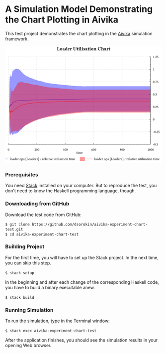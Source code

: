
# A Simulation Model Demonstrating the Chart Plotting in Aivika

This test project demonstrates the chart plotting in the [Aivika](http://www.aivikasoft.com) simulation framework.

![DeviationChart](https://github.com/dsorokin/aivika-experiment-chart-test/blob/master/images/DeviationChart.svg)

### Prerequisites

You need [Stack](http://docs.haskellstack.org/) installed on your computer. But to reproduce the test, you don't need to know the Haskell programming language, though.

### Downloading from GitHub

Download the test code from GitHub:

```
$ git clone https://github.com/dsorokin/aivika-experiment-chart-test.git
$ cd aivika-experiment-chart-test
```

### Building Project

For the first time, you will have to set up the Stack project. In the next time, you can skip this step.

`$ stack setup`

In the beginning and after each change of the corresponding Haskell code, you have to build a binary executable anew.

`$ stack build`

### Running Simulation

To run the simulation, type in the Terminal window:

`$ stack exec aivika-experiment-chart-test`

After the application finishes, you should see the simulation results in your opening Web browser.
